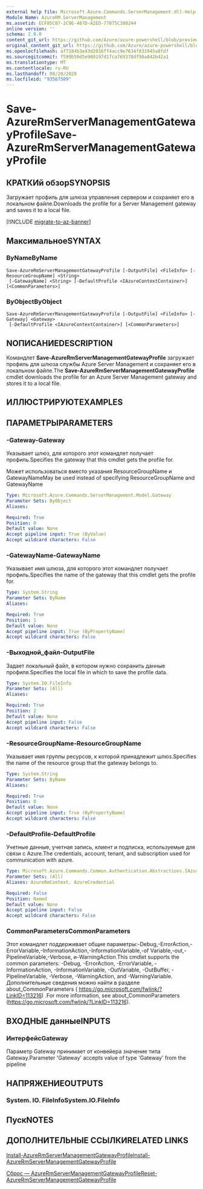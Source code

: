 ```yaml
---
external help file: Microsoft.Azure.Commands.ServerManagement.dll-Help.xml
Module Name: AzureRM.ServerManagement
ms.assetid: ECF85C07-2C9E-487D-A2ED-77875C380244
online version: ''
schema: 2.0.0
content_git_url: https://github.com/Azure/azure-powershell/blob/preview/src/ResourceManager/ServerManagement/Commands.ServerManagement/help/Save-AzureRmServerManagementGatewayProfile.md
original_content_git_url: https://github.com/Azure/azure-powershell/blob/preview/src/ResourceManager/ServerManagement/Commands.ServerManagement/help/Save-AzureRmServerManagementGatewayProfile.md
ms.openlocfilehash: af7184b3e43d2016ff4acc9e7634f831945a8fdf
ms.sourcegitcommit: f599b50d5e980197d1fca769378df90a842b42a1
ms.translationtype: MT
ms.contentlocale: ru-RU
ms.lasthandoff: 08/20/2020
ms.locfileid: "93567509"
---
```

# <span data-ttu-id="de6f0-101">Save-AzureRmServerManagementGatewayProfile</span><span class="sxs-lookup"><span data-stu-id="de6f0-101">Save-AzureRmServerManagementGatewayProfile</span></span>

## <span data-ttu-id="de6f0-102">КРАТКИй обзор</span><span class="sxs-lookup"><span data-stu-id="de6f0-102">SYNOPSIS</span></span>
<span data-ttu-id="de6f0-103">Загружает профиль для шлюза управления сервером и сохраняет его в локальном файле.</span><span class="sxs-lookup"><span data-stu-id="de6f0-103">Downloads the profile for a Server Management gateway and saves it to a local file.</span></span>

[!INCLUDE [migrate-to-az-banner](../../includes/migrate-to-az-banner.md)]

## <span data-ttu-id="de6f0-104">Максимальное</span><span class="sxs-lookup"><span data-stu-id="de6f0-104">SYNTAX</span></span>

### <span data-ttu-id="de6f0-105">ByName</span><span class="sxs-lookup"><span data-stu-id="de6f0-105">ByName</span></span>
```
Save-AzureRmServerManagementGatewayProfile [-OutputFile] <FileInfo> [-ResourceGroupName] <String>
 [-GatewayName] <String> [-DefaultProfile <IAzureContextContainer>] [<CommonParameters>]
```

### <span data-ttu-id="de6f0-106">ByObject</span><span class="sxs-lookup"><span data-stu-id="de6f0-106">ByObject</span></span>
```
Save-AzureRmServerManagementGatewayProfile [-OutputFile] <FileInfo> [-Gateway] <Gateway>
 [-DefaultProfile <IAzureContextContainer>] [<CommonParameters>]
```

## <span data-ttu-id="de6f0-107">NОПИСАНИЕ</span><span class="sxs-lookup"><span data-stu-id="de6f0-107">DESCRIPTION</span></span>
<span data-ttu-id="de6f0-108">Командлет **Save-AzureRmServerManagementGatewayProfile** загружает профиль для шлюза службы Azure Server Management и сохраняет его в локальном файле.</span><span class="sxs-lookup"><span data-stu-id="de6f0-108">The **Save-AzureRmServerManagementGatewayProfile** cmdlet downloads the profile for an Azure Server Management gateway and stores it to a local file.</span></span>

## <span data-ttu-id="de6f0-109">ИЛЛЮСТРИРУЮТ</span><span class="sxs-lookup"><span data-stu-id="de6f0-109">EXAMPLES</span></span>

## <span data-ttu-id="de6f0-110">ПАРАМЕТРЫ</span><span class="sxs-lookup"><span data-stu-id="de6f0-110">PARAMETERS</span></span>

### <span data-ttu-id="de6f0-111">-Gateway</span><span class="sxs-lookup"><span data-stu-id="de6f0-111">-Gateway</span></span>
<span data-ttu-id="de6f0-112">Указывает шлюз, для которого этот командлет получает профиль.</span><span class="sxs-lookup"><span data-stu-id="de6f0-112">Specifies the gateway that this cmdlet gets the profile for.</span></span>

<span data-ttu-id="de6f0-113">Может использоваться вместо указания ResourceGroupName и GatewayName</span><span class="sxs-lookup"><span data-stu-id="de6f0-113">May be used instead of specifying ResourceGroupName and GatewayName</span></span>

```yaml
Type: Microsoft.Azure.Commands.ServerManagement.Model.Gateway
Parameter Sets: ByObject
Aliases: 

Required: True
Position: 0
Default value: None
Accept pipeline input: True (ByValue)
Accept wildcard characters: False
```

### <span data-ttu-id="de6f0-114">-GatewayName</span><span class="sxs-lookup"><span data-stu-id="de6f0-114">-GatewayName</span></span>
<span data-ttu-id="de6f0-115">Указывает имя шлюза, для которого этот командлет получает профиль.</span><span class="sxs-lookup"><span data-stu-id="de6f0-115">Specifies the name of the gateway that this cmdlet gets the profile for.</span></span>

```yaml
Type: System.String
Parameter Sets: ByName
Aliases: 

Required: True
Position: 1
Default value: None
Accept pipeline input: True (ByPropertyName)
Accept wildcard characters: False
```

### <span data-ttu-id="de6f0-116">-Выходной_файл</span><span class="sxs-lookup"><span data-stu-id="de6f0-116">-OutputFile</span></span>
<span data-ttu-id="de6f0-117">Задает локальный файл, в котором нужно сохранить данные профиля.</span><span class="sxs-lookup"><span data-stu-id="de6f0-117">Specifies the local file in which to save the profile data.</span></span>

```yaml
Type: System.IO.FileInfo
Parameter Sets: (All)
Aliases: 

Required: True
Position: 2
Default value: None
Accept pipeline input: False
Accept wildcard characters: False
```

### <span data-ttu-id="de6f0-118">-ResourceGroupName</span><span class="sxs-lookup"><span data-stu-id="de6f0-118">-ResourceGroupName</span></span>
<span data-ttu-id="de6f0-119">Указывает имя группы ресурсов, к которой принадлежит шлюз.</span><span class="sxs-lookup"><span data-stu-id="de6f0-119">Specifies the name of the resource group that the gateway belongs to.</span></span>

```yaml
Type: System.String
Parameter Sets: ByName
Aliases: 

Required: True
Position: 0
Default value: None
Accept pipeline input: True (ByPropertyName)
Accept wildcard characters: False
```

### <span data-ttu-id="de6f0-120">-DefaultProfile</span><span class="sxs-lookup"><span data-stu-id="de6f0-120">-DefaultProfile</span></span>
<span data-ttu-id="de6f0-121">Учетные данные, учетная запись, клиент и подписка, используемые для связи с Azure.</span><span class="sxs-lookup"><span data-stu-id="de6f0-121">The credentials, account, tenant, and subscription used for communication with azure.</span></span>

```yaml
Type: Microsoft.Azure.Commands.Common.Authentication.Abstractions.IAzureContextContainer
Parameter Sets: (All)
Aliases: AzureRmContext, AzureCredential

Required: False
Position: Named
Default value: None
Accept pipeline input: False
Accept wildcard characters: False
```

### <span data-ttu-id="de6f0-122">CommonParameters</span><span class="sxs-lookup"><span data-stu-id="de6f0-122">CommonParameters</span></span>
<span data-ttu-id="de6f0-123">Этот командлет поддерживает общие параметры:-Debug,-ErrorAction,-ErrorVariable,-InformationAction,-InformationVariable,-of Variable,-out,-PipelineVariable,-Verbose, и-WarningAction.</span><span class="sxs-lookup"><span data-stu-id="de6f0-123">This cmdlet supports the common parameters: -Debug, -ErrorAction, -ErrorVariable, -InformationAction, -InformationVariable, -OutVariable, -OutBuffer, -PipelineVariable, -Verbose, -WarningAction, and -WarningVariable.</span></span> <span data-ttu-id="de6f0-124">Дополнительные сведения можно найти в разделе about_CommonParameters ( https://go.microsoft.com/fwlink/?LinkID=113216) .</span><span class="sxs-lookup"><span data-stu-id="de6f0-124">For more information, see about_CommonParameters (https://go.microsoft.com/fwlink/?LinkID=113216).</span></span>

## <span data-ttu-id="de6f0-125">ВХОДНЫЕ данные</span><span class="sxs-lookup"><span data-stu-id="de6f0-125">INPUTS</span></span>

### <span data-ttu-id="de6f0-126">Интерфейс</span><span class="sxs-lookup"><span data-stu-id="de6f0-126">Gateway</span></span>
<span data-ttu-id="de6f0-127">Параметр Gateway принимает от конвейера значение типа Gateway.</span><span class="sxs-lookup"><span data-stu-id="de6f0-127">Parameter 'Gateway' accepts value of type 'Gateway' from the pipeline</span></span>

## <span data-ttu-id="de6f0-128">НАПРЯЖЕНИЕ</span><span class="sxs-lookup"><span data-stu-id="de6f0-128">OUTPUTS</span></span>

### <span data-ttu-id="de6f0-129">System. IO. FileInfo</span><span class="sxs-lookup"><span data-stu-id="de6f0-129">System.IO.FileInfo</span></span>

## <span data-ttu-id="de6f0-130">Пуск</span><span class="sxs-lookup"><span data-stu-id="de6f0-130">NOTES</span></span>

## <span data-ttu-id="de6f0-131">ДОПОЛНИТЕЛЬНЫЕ ССЫЛКИ</span><span class="sxs-lookup"><span data-stu-id="de6f0-131">RELATED LINKS</span></span>

[<span data-ttu-id="de6f0-132">Install-AzureRmServerManagementGatewayProfile</span><span class="sxs-lookup"><span data-stu-id="de6f0-132">Install-AzureRmServerManagementGatewayProfile</span></span>](./Install-AzureRmServerManagementGatewayProfile.md)

[<span data-ttu-id="de6f0-133">Сброс — AzureRmServerManagementGatewayProfile</span><span class="sxs-lookup"><span data-stu-id="de6f0-133">Reset-AzureRmServerManagementGatewayProfile</span></span>](./Reset-AzureRmServerManagementGatewayProfile.md)


